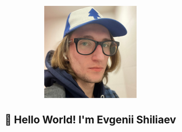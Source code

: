 <p align="center">
  <img src="assets/photo.jpg" width="250" height="250">
</p>

<h1 align="center">👋 Hello World! I'm Evgenii Shiliaev</h1>
